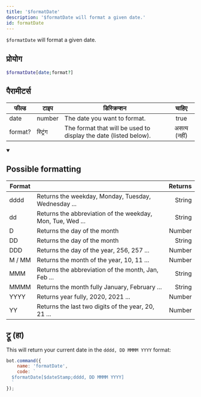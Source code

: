 ```yaml
---
title: '$formatDate'
description: '$formatDate will format a given date.'
id: formatDate
---
```


`$formatDate` will format a given date.

## प्रोयोग

```php
$formatDate[date;format?]
```

## पैरामीटर्स

| फील्ड   | टाइप     | डिस्क्रिप्शन                                                     |    चाहिए     |
| ------- | -------- | ---------------------------------------------------------------- |:------------:|
| date    | number   | The date you want to format.                                     |     true     |
| format? | स्ट्रिंग | The format that will be used to display the date (listed below). | असत्य (नहीं) |

<details open>
  <summary> <h2> Possible formatting </h2></summary>

| Format |                                                            | Returns |
| ------ | ---------------------------------------------------------- | -------:|
| dddd   | Returns the weekday, Monday, Tuesday, Wednesday ...        |  String |
| dd     | Returns the abbreviation of the weekday, Mon, Tue, Wed ... |  String |
| D      | Returns the day of the month                               |  Number |
| DD     | Returns the day of the month                               |  String |
| DDD    | Returns the day of the year, 256, 257 ...                  |  Number |
| M / MM | Returns the month of the year, 10, 11 ...                  |  Number |
| MMM    | Returns the abbreviation of the month, Jan, Feb ...        |  String |
| MMMM   | Returns the month fully January, February ...              |  String |
| YYYY   | Returns year fully, 2020, 2021 ...                         |  Number |
| YY     | Returns the last two digits of the year, 20, 21 ...        |  Number |

</details>

## ट्रू (हा)

This will return your current date in the `dddd, DD MMMM YYYY` format:

```javascript
bot.command({
    name: 'formatDate',
    code: `
  $formatDate[$dateStamp;dddd, DD MMMM YYYY]
  `
});
```
